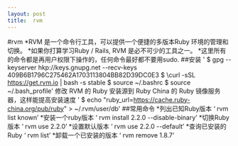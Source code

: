 ```yaml
---
layout:	post
title:	rvm
---
```


#rvm
*RVM 是一个命令行工具，可以提供一个便捷的多版本Ruby 环境的管理和切换。
*如果你打算学习Ruby / Rails, RVM 是必不可少的工具之一。 
*这里所有的命令都是再用户权限下操作的，任何命令最好都不要用sudo.
	##安装
	'	$ gpg --keyserver hkp://keys.gnupg.net --recv-keys 409B6B1796C275462A1703113804BB82D39DC0E3
		$ \curl -sSL https://get.rvm.io | bash -s stable
		$ source ~/.bashrc
		$ source ~/.bash_profile'
		修改 RVM 的 Ruby 安装源到 Ruby China 的 Ruby 镜像服务器，这样能提高安装速度
	'	$ echo "ruby_url=https://cache.ruby-china.org/pub/ruby" > ~/.rvm/user/db'
	##常用命令
		*列出已知Ruby版本
		‘	rvm list known’
		*安装一个ruby版本
		‘	rvm install 2.2.0 --disable-binary’
		*切换Ruby版本
		‘	rvm use	2.2.0’
		*设置默认版本
		‘	rvm use 2.2.0 --default’
		*查询已安装的Ruby
		‘	rvm list’
		*卸载一个已安装的版本
		‘	rvm remove 1.8.7’
	
